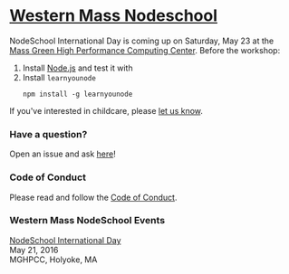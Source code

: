 [Western Mass Nodeschool](nodeschool.io/western-mass)
====================

NodeSchool International Day is coming up on Saturday, May 23 at the [Mass Green High Performance Computing Center](http://www.mghpcc.org). Before the workshop:
1. Install [Node.js](https://nodejs.org/) and test it with 
2. Install `learnyounode`
    ```
    npm install -g learnyounode
    ```

If you've interested in childcare, please <a href="mailto:sequoia.mcdowell@gmail.com">let us know</a>.

### Have a question?
Open an issue and ask [here](https://github.com/nodeschool/western-mass/issues)!

### Code of Conduct
Please read and follow the [Code of Conduct](https://github.com/nodeschool/western-mass/blob/gh-pages/codeofconduct.md).

### Western Mass NodeSchool Events
[NodeSchool International Day]()<br/>
May 21, 2016<br/>
MGHPCC, Holyoke, MA
